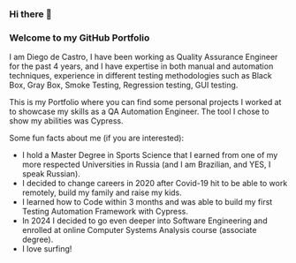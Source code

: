 ### Hi there 👋
### Welcome to my GitHub Portfolio

I am Diego de Castro, I have been working as Quality Assurance Engineer for the past 4 years, and I have expertise in both manual and automation techniques, experience in different testing methodologies such as Black Box, Gray Box, Smoke Testing, Regression testing, GUI testing. 

This is my Portfolio where you can find some personal projects I worked at to showcase my skills as a QA Automation Engineer. The tool I chose to show my abilities was Cypress. 

Some fun facts about me (if you are interested):
  - I hold a Master Degree in Sports Science that I earned from one of my more respected Universities in Russia (and I am Brazilian, and YES, I speak Russian).
  - I decided to change careers in 2020 after Covid-19 hit to be able to work remotely, build my family and raise my kids.
  - I learned how to Code within 3 months and was able to build my first Testing Automation Framework with Cypress.
  - In 2024 I decided to go even deeper into Software Engineering and enrolled at online Computer Systems Analysis course (associate degree).
  - I love surfing!


    
